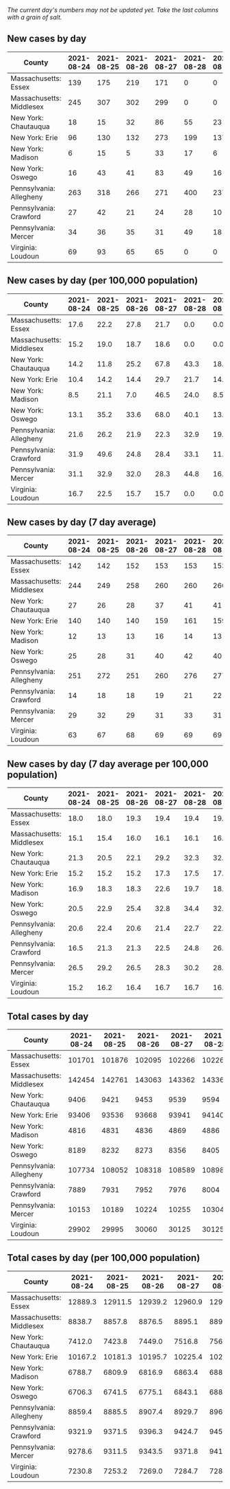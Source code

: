 _The current day's numbers may not be updated yet. Take the last columns with a grain of salt._
## New cases by day

| County | 2021-08-24 | 2021-08-25 | 2021-08-26 | 2021-08-27 | 2021-08-28 | 2021-08-29 | 2021-08-30 |
| --- | --- | --- | --- | --- | --- | --- | --- |
| Massachusetts: Essex | 139 | 175 | 219 | 171 | 0 | 0 |  |
| Massachusetts: Middlesex | 245 | 307 | 302 | 299 | 0 | 0 |  |
| New York: Chautauqua | 18 | 15 | 32 | 86 | 55 | 23 |  |
| New York: Erie | 96 | 130 | 132 | 273 | 199 | 137 |  |
| New York: Madison | 6 | 15 | 5 | 33 | 17 | 6 |  |
| New York: Oswego | 16 | 43 | 41 | 83 | 49 | 16 |  |
| Pennsylvania: Allegheny | 263 | 318 | 266 | 271 | 400 | 237 |  |
| Pennsylvania: Crawford | 27 | 42 | 21 | 24 | 28 | 10 |  |
| Pennsylvania: Mercer | 34 | 36 | 35 | 31 | 49 | 18 |  |
| Virginia: Loudoun | 69 | 93 | 65 | 65 | 0 | 0 |  |

## New cases by day (per 100,000 population)

| County | 2021-08-24 | 2021-08-25 | 2021-08-26 | 2021-08-27 | 2021-08-28 | 2021-08-29 | 2021-08-30 |
| --- | --- | --- | --- | --- | --- | --- | --- |
| Massachusetts: Essex | 17.6 | 22.2 | 27.8 | 21.7 | 0.0 | 0.0 |  |
| Massachusetts: Middlesex | 15.2 | 19.0 | 18.7 | 18.6 | 0.0 | 0.0 |  |
| New York: Chautauqua | 14.2 | 11.8 | 25.2 | 67.8 | 43.3 | 18.1 |  |
| New York: Erie | 10.4 | 14.2 | 14.4 | 29.7 | 21.7 | 14.9 |  |
| New York: Madison | 8.5 | 21.1 | 7.0 | 46.5 | 24.0 | 8.5 |  |
| New York: Oswego | 13.1 | 35.2 | 33.6 | 68.0 | 40.1 | 13.1 |  |
| Pennsylvania: Allegheny | 21.6 | 26.2 | 21.9 | 22.3 | 32.9 | 19.5 |  |
| Pennsylvania: Crawford | 31.9 | 49.6 | 24.8 | 28.4 | 33.1 | 11.8 |  |
| Pennsylvania: Mercer | 31.1 | 32.9 | 32.0 | 28.3 | 44.8 | 16.4 |  |
| Virginia: Loudoun | 16.7 | 22.5 | 15.7 | 15.7 | 0.0 | 0.0 |  |

## New cases by day (7 day average)

| County | 2021-08-24 | 2021-08-25 | 2021-08-26 | 2021-08-27 | 2021-08-28 | 2021-08-29 | 2021-08-30 |
| --- | --- | --- | --- | --- | --- | --- | --- |
| Massachusetts: Essex | 142 | 142 | 152 | 153 | 153 | 153 |  |
| Massachusetts: Middlesex | 244 | 249 | 258 | 260 | 260 | 260 |  |
| New York: Chautauqua | 27 | 26 | 28 | 37 | 41 | 41 |  |
| New York: Erie | 140 | 140 | 140 | 159 | 161 | 159 |  |
| New York: Madison | 12 | 13 | 13 | 16 | 14 | 13 |  |
| New York: Oswego | 25 | 28 | 31 | 40 | 42 | 40 |  |
| Pennsylvania: Allegheny | 251 | 272 | 251 | 260 | 276 | 277 |  |
| Pennsylvania: Crawford | 14 | 18 | 18 | 19 | 21 | 22 |  |
| Pennsylvania: Mercer | 29 | 32 | 29 | 31 | 33 | 31 |  |
| Virginia: Loudoun | 63 | 67 | 68 | 69 | 69 | 69 |  |

## New cases by day (7 day average per 100,000 population)

| County | 2021-08-24 | 2021-08-25 | 2021-08-26 | 2021-08-27 | 2021-08-28 | 2021-08-29 | 2021-08-30 |
| --- | --- | --- | --- | --- | --- | --- | --- |
| Massachusetts: Essex | 18.0 | 18.0 | 19.3 | 19.4 | 19.4 | 19.4 |  |
| Massachusetts: Middlesex | 15.1 | 15.4 | 16.0 | 16.1 | 16.1 | 16.1 |  |
| New York: Chautauqua | 21.3 | 20.5 | 22.1 | 29.2 | 32.3 | 32.3 |  |
| New York: Erie | 15.2 | 15.2 | 15.2 | 17.3 | 17.5 | 17.3 |  |
| New York: Madison | 16.9 | 18.3 | 18.3 | 22.6 | 19.7 | 18.3 |  |
| New York: Oswego | 20.5 | 22.9 | 25.4 | 32.8 | 34.4 | 32.8 |  |
| Pennsylvania: Allegheny | 20.6 | 22.4 | 20.6 | 21.4 | 22.7 | 22.8 |  |
| Pennsylvania: Crawford | 16.5 | 21.3 | 21.3 | 22.5 | 24.8 | 26.0 |  |
| Pennsylvania: Mercer | 26.5 | 29.2 | 26.5 | 28.3 | 30.2 | 28.3 |  |
| Virginia: Loudoun | 15.2 | 16.2 | 16.4 | 16.7 | 16.7 | 16.7 |  |

## Total cases by day

| County | 2021-08-24 | 2021-08-25 | 2021-08-26 | 2021-08-27 | 2021-08-28 | 2021-08-29 | 2021-08-30 |
| --- | --- | --- | --- | --- | --- | --- | --- |
| Massachusetts: Essex | 101701 | 101876 | 102095 | 102266 | 102266 | 102266 |  |
| Massachusetts: Middlesex | 142454 | 142761 | 143063 | 143362 | 143362 | 143362 |  |
| New York: Chautauqua | 9406 | 9421 | 9453 | 9539 | 9594 | 9617 |  |
| New York: Erie | 93406 | 93536 | 93668 | 93941 | 94140 | 94277 |  |
| New York: Madison | 4816 | 4831 | 4836 | 4869 | 4886 | 4892 |  |
| New York: Oswego | 8189 | 8232 | 8273 | 8356 | 8405 | 8421 |  |
| Pennsylvania: Allegheny | 107734 | 108052 | 108318 | 108589 | 108989 | 109226 |  |
| Pennsylvania: Crawford | 7889 | 7931 | 7952 | 7976 | 8004 | 8014 |  |
| Pennsylvania: Mercer | 10153 | 10189 | 10224 | 10255 | 10304 | 10322 |  |
| Virginia: Loudoun | 29902 | 29995 | 30060 | 30125 | 30125 | 30125 |  |

## Total cases by day (per 100,000 population)

| County | 2021-08-24 | 2021-08-25 | 2021-08-26 | 2021-08-27 | 2021-08-28 | 2021-08-29 | 2021-08-30 |
| --- | --- | --- | --- | --- | --- | --- | --- |
| Massachusetts: Essex | 12889.3 | 12911.5 | 12939.2 | 12960.9 | 12960.9 | 12960.9 |  |
| Massachusetts: Middlesex | 8838.7 | 8857.8 | 8876.5 | 8895.1 | 8895.1 | 8895.1 |  |
| New York: Chautauqua | 7412.0 | 7423.8 | 7449.0 | 7516.8 | 7560.1 | 7578.2 |  |
| New York: Erie | 10167.2 | 10181.3 | 10195.7 | 10225.4 | 10247.1 | 10262.0 |  |
| New York: Madison | 6788.7 | 6809.9 | 6816.9 | 6863.4 | 6887.4 | 6895.9 |  |
| New York: Oswego | 6706.3 | 6741.5 | 6775.1 | 6843.1 | 6883.2 | 6896.3 |  |
| Pennsylvania: Allegheny | 8859.4 | 8885.5 | 8907.4 | 8929.7 | 8962.6 | 8982.1 |  |
| Pennsylvania: Crawford | 9321.9 | 9371.5 | 9396.3 | 9424.7 | 9457.8 | 9469.6 |  |
| Pennsylvania: Mercer | 9278.6 | 9311.5 | 9343.5 | 9371.8 | 9416.6 | 9433.0 |  |
| Virginia: Loudoun | 7230.8 | 7253.2 | 7269.0 | 7284.7 | 7284.7 | 7284.7 |  |
